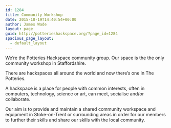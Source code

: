 ```yaml
---
id: 1284
title: Community Workshop
date: 2015-10-19T14:40:54+00:00
author: James Wade
layout: page
guid: http://potterieshackspace.org/?page_id=1284
spacious_page_layout:
  - default_layout
---
```

We&#8217;re the Potteries Hackspace community group. Our space is the the only community workshop in Staffordshire.

There are hackspaces all around the world and now there&#8217;s one in The Potteries.

A hackspace is a place for people with common interests, often in computers, technology, science or art, can meet, socialise and/or collaborate.

Our aim is to provide and maintain a shared community workspace and equipment in Stoke-on-Trent or surrounding areas in order for our members to further their skills and share our skills with the local community.